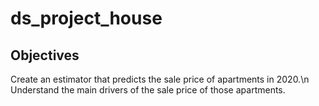 # ds_project_house

## Objectives
Create an estimator that predicts the sale price of apartments in 2020.\n
Understand the main drivers of the sale price of those apartments.
